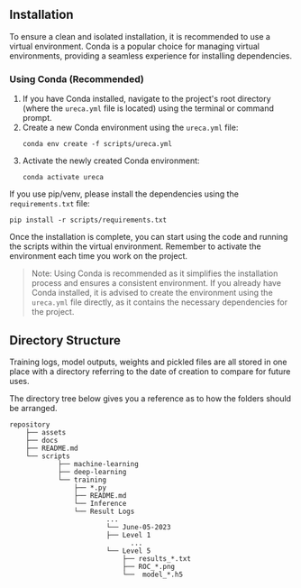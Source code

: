 ## Installation

To ensure a clean and isolated installation, it is recommended to use a virtual environment. Conda is a popular choice for managing virtual environments, providing a seamless experience for installing dependencies.

### Using Conda (Recommended)

1. If you have Conda installed, navigate to the project's root directory (where the `ureca.yml` file is located) using the terminal or command prompt.
2. Create a new Conda environment using the `ureca.yml` file:
   ```
   conda env create -f scripts/ureca.yml
   ```
3. Activate the newly created Conda environment:
   ```
   conda activate ureca
   ```

If you use pip/venv, please install the dependencies using the `requirements.txt` file:

```
pip install -r scripts/requirements.txt
```

Once the installation is complete, you can start using the code and running the scripts within the virtual environment. Remember to activate the environment each time you work on the project.

> Note: Using Conda is recommended as it simplifies the installation process and ensures a consistent environment. If you already have Conda installed, it is advised to create the environment using the `ureca.yml` file directly, as it contains the necessary dependencies for the project.

## Directory Structure

Training logs, model outputs, weights and pickled files are all stored in one place with a directory referring to the date of creation to compare for future uses. 

The directory tree below gives you a reference as to how the folders should be arranged.

```
repository
	├── assets
	├── docs
	├── README.md
	└── scripts
    		├── machine-learning
    		├── deep-learning
    		└── training
        		├── *.py
        		├── README.md
        		└── Inference
				└── Result Logs
						...
           			 	└── June-05-2023
						├── Level 1
						      ...
						└── Level 5
							├── results_*.txt
							├── ROC_*.png
							└──  model_*.h5	  
```
